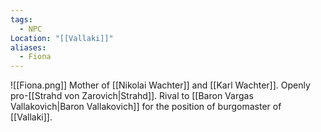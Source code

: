 ```yaml
---
tags:
  - NPC
Location: "[[Vallaki]]"
aliases:
  - Fiona
---
```

![[Fiona.png]]
Mother of [[Nikolai Wachter]] and [[Karl Wachter]]. Openly pro-[[Strahd von Zarovich|Strahd]]. Rival to [[Baron Vargas Vallakovich|Baron Vallakovich]] for the position of burgomaster of [[Vallaki]].
